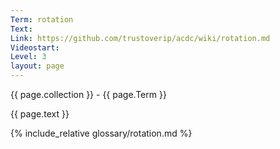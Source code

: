 ```yaml
---
Term: rotation
Text: 
Link: https://github.com/trustoverip/acdc/wiki/rotation.md
Videostart: 
Level: 3
layout: page
---
```


{{ page.collection }} - {{ page.Term }}

   {{ page.text }}

{% include_relative glossary/rotation.md %}
